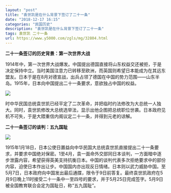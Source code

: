```yaml
---
layout: "post"
title: "袁世凯是在什么背景下签订了二十一条"
date: "2018-12-17 16:15"
categories: "民国历史"
description: "袁世凯是在什么背景下签订了二十一条"
tags: 袁世凯 二十一条
url: https://www.y5000.com/zgls/mg/32804.html
---
```






**二十一条签订的历史背景：第一次世界大战**

1914年中，第一次世界大战爆发。中国提出德国直接将山东权益交还被拒，于是决定保持中立。当时美国注意力已转移至欧洲，而英国则希望日本能成为在其远东盟友。日本于是在8月对德宣战，出兵占领了德国在中国的势力范围——山东半岛。1915年，日本向中国提出二十一条要求，意欲独占中国的权益。

![](https://img.y5000.com/uploads/allimg/180912/8-1P912095452T6.jpg)

时中华民国总统袁世凯已经平定了二次革命，并把临时约法修改为大总统一人独大。同时，袁世凯修改大总统选举法，显示出他企图把总统职位世袭。日本政府见机不可失，于是大隈重信内阁议定二十一条，并得到元老的谅解。

**二十一条签订的谈判：五九国耻**

**![](https://img.y5000.com/uploads/allimg/180912/8-1P9120955431L.jpg)**

1915年1月18日，日本公使日置益向中华民国大总统袁世凯直接提出二十一条要求，并要求中国绝对保密。1至4月，袁一面命外交部同日本谈判，一方面暗中逐步泄露内容，希望获得英美支持抗衡日本。中国的谈判代表多次拒绝要求中的部份内容，迫使日本作出让步。中国国内亦出现反日情绪。日本则以武力威胁中国。至5月7日，日本政府向中国发出最后通牒，限令于9日前答复。最终袁世凯政府在5月9日晚上11时接受二十一条中一至四号的要求，并于5月25日完成签字。5月9日被全国教育联合会定为国耻日，称“五九国耻”。

